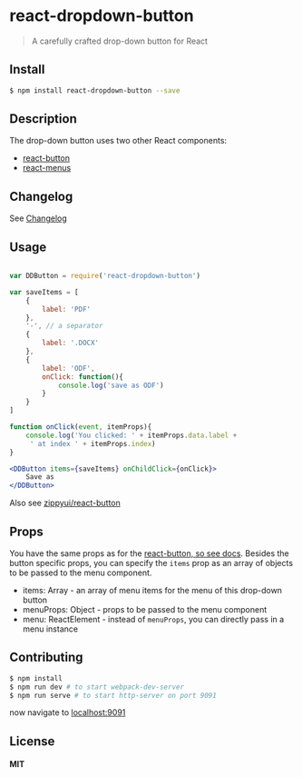 # react-dropdown-button

> A carefully crafted drop-down button for React

## Install

```sh
$ npm install react-dropdown-button --save
```

## Description

The drop-down button uses two other React components:

 * [react-button](http://github.com/zippyui/react-button)
 * [react-menus](http://github.com/zippyui/react-menus)

## Changelog

See [Changelog](./CHANGELOG.md)

## Usage

```jsx

var DDButton = require('react-dropdown-button')

var saveItems = [
	{
		label: 'PDF'
	},
	'-', // a separator
	{
		label: '.DOCX'
	},
	{
		label: 'ODF',
		onClick: function(){
			console.log('save as ODF')
		}
	}
]

function onClick(event, itemProps){
	console.log('You clicked: ' + itemProps.data.label +
	 ' at index ' + itemProps.index)
}

<DDButton items={saveItems} onChildClick={onClick}>
	Save as
</DDButton>
```

Also see [zippyui/react-button](github.com/zippyui/react-button)


## Props

You have the same props as for the [react-button, so see docs](http://github.com/zippyui/react-button).
Besides the button specific props, you can specify the `items` prop as an array of objects to be passed to the menu component.

 * items: Array - an array of menu items for the menu of this drop-down button
 * menuProps: Object - props to be passed to the menu component
 * menu: ReactElement - instead of `menuProps`, you can directly pass in a menu instance

## Contributing

```sh
$ npm install
$ npm run dev # to start webpack-dev-server
$ npm run serve # to start http-server on port 9091
```

now navigate to [localhost:9091](http://localhost:9091)

## License

#### MIT